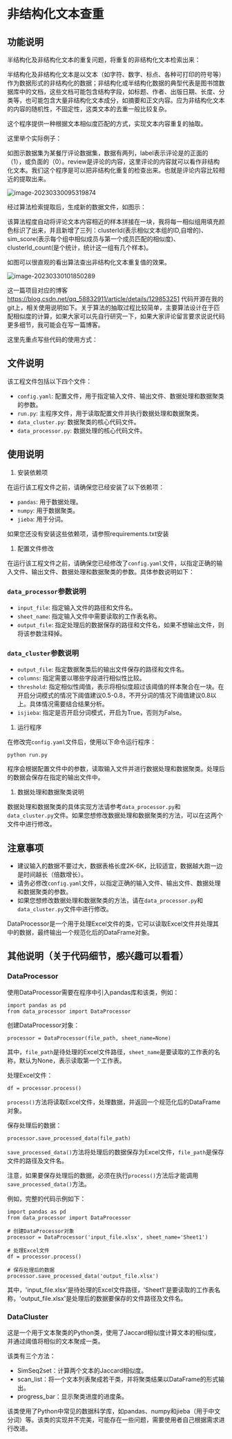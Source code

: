 # 非结构化文本查重

## 功能说明

半结构化及非结构化文本的重复问题，将重复的非结构化文本检索出来：

半结构化及非结构化文本是以文本（如字符、数字、标点、各种可打印的符号等）作为数据形式的非结构化的数据；非结构化或半结构化数据的典型代表是图书馆数据库中的文档，这些文档可能包含结构字段，如标题、作者、出版日期、长度、分类等，也可能包含大量非结构化文本成分，如摘要和正文内容。应为非结构化文本的内容的随机性，不固定性，这类文本的去重一般比较复杂。

这个程序提供一种根据文本相似度匹配的方式，实现文本内容重复的抽取。

这里举个实际例子：

如图示数据集为某餐厅评论数据集，数据有两列，label表示评论是的正面的（1），或负面的（0）。review是评论的内容，这里评论的内容就可以看作非结构化文本。我们这个程序是可以把非结构化重复的检查出来。也就是评论内容比较相近的提取出来。

![image-20230330095319874](picture/image-20230330095319874.png)



经过算法检索提取后，生成新的数据文件，如图示：

该算法程度自动将评论文本内容相近的样本拼接在一块，我将每一相似组用填充颜色标识了出来，并且新增了三列：clusterId(表示相似文本组的ID,自增的)、sim_score(表示每个组中相似成员与第一个成员匹配的相似度)、clusterId_count(是个统计，统计这一组有几个样本)。

如图可以很直观的看出算法查出非结构化文本重复值的效果。

![image-20230330101850289](picture/image-20230330101850289.png)


这一篇项目对应的博客 https://blog.csdn.net/qq_58832911/article/details/129853251
代码开源在我的git上，相关使用说明如下。关于算法的抽取过程比较简单，主要算法设计在于匹配相似度的计算，如果大家可以先自行研究一下，如果大家评论留言要求说说代码更多细节，我可能会在写一篇博客。


这里先重点写些代码的使用方式：

## 文件说明

该工程文件包括以下四个文件：

- `config.yaml`: 配置文件，用于指定输入文件、输出文件、数据处理和数据聚类的参数。
- `run.py`: 主程序文件，用于读取配置文件并执行数据处理和数据聚类。
- `data_cluster.py`: 数据聚类的核心代码文件。
- `data_processor.py`: 数据处理的核心代码文件。

## 使用说明

1. 安装依赖项

在运行该工程文件之前，请确保您已经安装了以下依赖项：

- `pandas`: 用于数据处理。
- `numpy`: 用于数据聚类。
- `jieba`: 用于分词。

如果您还没有安装这些依赖项，请参照requirements.txt安装

1. 配置文件修改

在运行该工程文件之前，请确保您已经修改了`config.yaml`文件，以指定正确的输入文件、输出文件、数据处理和数据聚类的参数。具体参数说明如下：

### `data_processor`参数说明

- `input_file`: 指定输入文件的路径和文件名。
- `sheet_name`: 指定输入文件中需要读取的工作表名称。
- `output_file`: 指定处理后的数据保存的路径和文件名，如果不想输出文件，则将该参数注释掉。

### `data_cluster`参数说明

- `output_file`: 指定数据聚类后的输出文件保存的路径和文件名。
- `columns`: 指定需要以哪些字段进行相似性比较。
- `threshold`: 指定相似性阈值，表示将相似度超过该阈值的样本聚合在一块。在开启分词模式的情况下阈值建议0.5-0.8，不开分词的情况下阈值建议0.8以上。具体情况需要结合结果分析。
- `isjieba`: 指定是否开启分词模式，开启为True，否则为False。

1. 运行程序

在修改完`config.yaml`文件后，使用以下命令运行程序：

```
python run.py
```

程序会根据配置文件中的参数，读取输入文件并进行数据处理和数据聚类。处理后的数据会保存在指定的输出文件中。

1. 数据处理和数据聚类说明

数据处理和数据聚类的具体实现方法请参考`data_processor.py`和`data_cluster.py`文件。如果您想修改数据处理和数据聚类的方法，可以在这两个文件中进行修改。

## 注意事项

- 建议输入的数据不要过大，数据表格长度2K-6K，比较适宜，数据越大跑一边是时间越长（倍数增长）。
- 请务必修改`config.yaml`文件，以指定正确的输入文件、输出文件、数据处理和数据聚类的参数。
- 如果您想修改数据处理和数据聚类的方法，请在`data_processor.py`和`data_cluster.py`文件中进行修改。

DataProcessor是一个用于处理Excel文件的类，它可以读取Excel文件并处理其中的数据，最终输出一个规范化后的DataFrame对象。



## 其他说明（关于代码细节，感兴趣可以看看）

### DataProcessor

使用DataProcessor需要在程序中引入pandas库和该类，例如：

```
import pandas as pd
from data_processor import DataProcessor
```

创建DataProcessor对象：

```
processor = DataProcessor(file_path, sheet_name=None)
```

其中，`file_path`是待处理的Excel文件路径，`sheet_name`是要读取的工作表的名称，默认为None，表示读取第一个工作表。

处理Excel文件：

```
df = processor.process()
```

`process()`方法将读取Excel文件，处理数据，并返回一个规范化后的DataFrame对象。

保存处理后的数据：

```
processor.save_processed_data(file_path)
```

`save_processed_data()`方法将处理后的数据保存为Excel文件，`file_path`是保存文件的路径及文件名。

注意，如果要保存处理后的数据，必须在执行`process()`方法后才能调用`save_processed_data()`方法。

例如，完整的代码示例如下：

```
import pandas as pd
from data_processor import DataProcessor

# 创建DataProcessor对象
processor = DataProcessor('input_file.xlsx', sheet_name='Sheet1')

# 处理Excel文件
df = processor.process()

# 保存处理后的数据
processor.save_processed_data('output_file.xlsx')
```

其中，'input_file.xlsx'是待处理的Excel文件路径，'Sheet1'是要读取的工作表名称，'output_file.xlsx'是处理后的数据要保存的文件路径及文件名。

### DataCluster

这是一个用于文本聚类的Python类，使用了Jaccard相似度计算文本的相似度，并通过阈值将相似的文本聚成一类。

该类有三个方法：

- SimSeq2set：计算两个文本的Jaccard相似度。
- scan_list：将一个文本列表聚成若干类，并将聚类结果以DataFrame的形式输出。
- progress_bar：显示聚类进度的进度条。

该类使用了Python中常见的数据科学库，如pandas、numpy和jieba（用于中文分词）等。该类的实现并不完美，可能存在一些问题，需要使用者自己根据需求进行改进。
